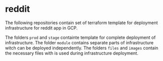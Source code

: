 # reddit
The following repositories contain set of terraform template for deployment infrastructure for reddit app in GCP.

The folders `prod` and `stage` containte template for complete deployment of infrastructure.
The folder `module` contains separate parts of infrastructure witch can be deployed independently.
The folders `files` and `images` contain the necessary files with is used during infrastructure deployment.
